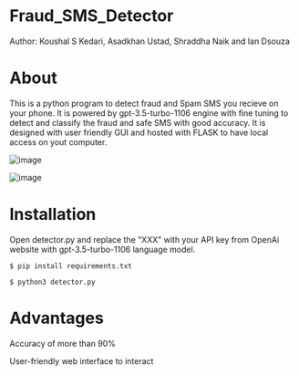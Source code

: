 # Fraud_SMS_Detector
Author: Koushal S Kedari, Asadkhan Ustad, Shraddha Naik and Ian Dsouza

# About
This is a python program to detect fraud and Spam SMS you recieve on your phone. It is powered by gpt-3.5-turbo-1106 engine with fine tuning to detect and classify the fraud and safe SMS with good accuracy. It is designed with user friendly GUI and hosted with FLASK to have local access on yout computer.

![image](https://github.com/Nightowl-code/Fraud_SMS_Detector/assets/121932742/b4d3f56f-b72f-4822-8b2a-53c17d0f169e)

![image](https://github.com/Nightowl-code/Fraud_SMS_Detector/assets/121932742/79a047d8-8ecb-43d3-b015-e54bd54c8485)



# Installation
Open detector.py and replace the "XXX" with your API key from OpenAi website with gpt-3.5-turbo-1106 language model.


`$ pip install requirements.txt`

`$ python3 detector.py`

# Advantages
Accuracy of more than 90%

User-friendly web interface to interact

